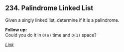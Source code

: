 
## 234. Palindrome Linked List

Given a singly linked list, determine if it is a palindrome.

**Follow up:** <br>
Could you do it in `O(n)` time and `O(1)` space?

*[Link](https://leetcode.com/problems/palindrome-linked-list)*
